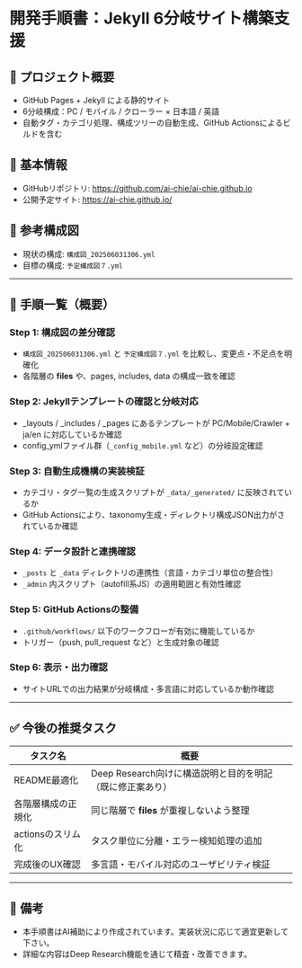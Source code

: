 
# 開発手順書：Jekyll 6分岐サイト構築支援

## 📌 プロジェクト概要

- GitHub Pages + Jekyll による静的サイト
- 6分岐構成：PC / モバイル / クローラー × 日本語 / 英語
- 自動タグ・カテゴリ処理、構成ツリーの自動生成、GitHub Actionsによるビルドを含む

## 🔗 基本情報

- GitHubリポジトリ: https://github.com/ai-chie/ai-chie.github.io
- 公開予定サイト: https://ai-chie.github.io/

## 📂 参考構成図

- 現状の構成: `構成図_202506031306.yml`
- 目標の構成: `予定構成図７.yml`

---

## 🧭 手順一覧（概要）

### Step 1: 構成図の差分確認
- `構成図_202506031306.yml` と `予定構成図７.yml` を比較し、変更点・不足点を明確化
- 各階層の __files__ や、pages, includes, data の構成一致を確認

### Step 2: Jekyllテンプレートの確認と分岐対応
- _layouts / _includes / _pages にあるテンプレートが PC/Mobile/Crawler + ja/en に対応しているか確認
- config_ymlファイル群（`_config_mobile.yml` など）の分岐設定確認

### Step 3: 自動生成機構の実装検証
- カテゴリ・タグ一覧の生成スクリプトが `_data/_generated/` に反映されているか
- GitHub Actionsにより、taxonomy生成・ディレクトリ構成JSON出力がされているか確認

### Step 4: データ設計と連携確認
- `_posts` と `_data` ディレクトリの連携性（言語・カテゴリ単位の整合性）
- `_admin` 内スクリプト（autofill系JS）の適用範囲と有効性確認

### Step 5: GitHub Actionsの整備
- `.github/workflows/` 以下のワークフローが有効に機能しているか
- トリガー（push, pull_request など）と生成対象の確認

### Step 6: 表示・出力確認
- サイトURLでの出力結果が分岐構成・多言語に対応しているか動作確認

---

## ✅ 今後の推奨タスク

| タスク名 | 概要 |
|----------|------|
| README最適化 | Deep Research向けに構造説明と目的を明記（既に修正案あり） |
| 各階層構成の正規化 | 同じ階層で __files__ が重複しないよう整理 |
| actionsのスリム化 | タスク単位に分離・エラー検知処理の追加 |
| 完成後のUX確認 | 多言語・モバイル対応のユーザビリティ検証 |

---

## 📎 備考

- 本手順書はAI補助により作成されています。実装状況に応じて適宜更新して下さい。
- 詳細な内容はDeep Research機能を通じて精査・改善できます。

